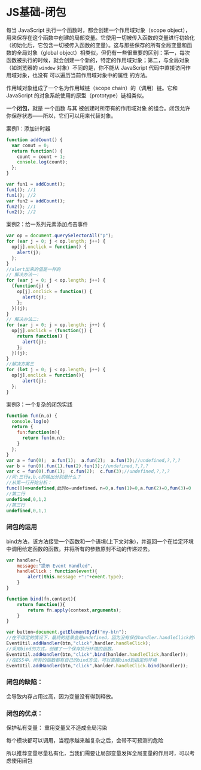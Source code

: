 # JS基础-闭包

每当 JavaScript 执行一个函数时，都会创建一个作用域对象（scope object），用来保存在这个函数中创建的局部变量。它使用一切被传入函数的变量进行初始化（初始化后，它包含一切被传入函数的变量）。这与那些保存的所有全局变量和函数的全局对象（global object）相类似，但仍有一些很重要的区别：第一，每次函数被执行的时候，就会创建一个新的，特定的作用域对象；第二，与全局对象（如浏览器的 `window` 对象）不同的是，你不能从 JavaScript 代码中直接访问作用域对象，也没有 可以遍历当前作用域对象中的属性 的方法。 

作用域对象组成了一个名为作用域链（scope chain）的（调用）链。它和 JavaScript 的对象系统使用的原型（prototype）链相类似。

一个**闭包**，就是 一个函数 与其 被创建时所带有的作用域对象 的组合。闭包允许你保存状态——所以，它们可以用来代替对象。

案例1：添加计时器

```javascript
function addCount() {
  var conut = 0;
  return function() {
    count = count + 1;
    console.log(count);
  };
}

var fun1 = addCount();
fun1(); //1
fun1(); //2
var fun2 = addCount();
fun2(); //1
fun2(); //2

```

案例2：给一系列元素添加点击事件

```javascript
var op = document.querySelectorAll("p");
for (var j = 0; j < op.length; j++) {
  op[j].onclick = function() {
    alert(j);
  };
}
//alert出来的值是一样的
// 解决办法一:
for (var j = 0; j < op.length; j++) {
  (function(j) {
    op[j].onclick = function() {
      alert(j);
    };
  })(j);
}
// 解决办法二:
for (var j = 0; j < op.length; j++) {
  op[j].onclick = (function(j) {
    return function() {
      alert(j);
    };
  })(j);
}
//解决方案三
for (let j = 0; j < op.length; j++) {
  op[j].onclick = function(){
      alert(j);
  };
}
```

案例3：一个复杂的闭包实践

```javascript
function fun(n,o) {
  console.log(o)
  return {
    fun:function(m){
      return fun(m,n);
    }
  };
}
var a = fun(0);  a.fun(1);  a.fun(2);  a.fun(3);//undefined,?,?,?
var b = fun(0).fun(1).fun(2).fun(3);//undefined,?,?,?
var c = fun(0).fun(1);  c.fun(2);  c.fun(3);//undefined,?,?,?
//问:三行a,b,c的输出分别是什么？
//从第一行开始分析：
func(0)=>undefined,此时o=undefined，n=0,a.fun(1)=0,a.fun(2)=0,fun(3)=0
//第二行
undefined,0,1,2
//第三行
undefined,0,1,1
```

### 闭包的运用

bind方法，该方法接受一个函数和一个语境(上下文对象)，并返回一个在给定环境中调用给定函数的函数。并将所有的参数原封不动的传递过去。

```javascript
var handler={
    message:"提示 Event Handled",
    handleClick : function(event){
        alert(this.message +":"+event.type);
    }
}

function bind(fn,context){
    return function(){
        return fn.apply(context,arguments);
    }
}

var button=document.getElementById("my-btn");
//在不绑定的情况下，最终的结果会是undefined，因为没有保存handler.handleClick的环境，所以this的对象最终指向了window
EventUtil.addHandler(btn,"click",handler.handleClick);
//采用bind的方式，创建了一个保存执行环境的函数。
EventUtil.addHandler(btn,"click",bind(hanlder.handleClick,handler));
//在ES5中，所有的函数都有自己的bind方法，可以直接bind到指定的环境
EventUtil.addHandler(btn,"click",hanlder.handleClick.bind(handler));
```



### 闭包的缺陷：

会导致内存占用过高，因为变量没有得到释放。

### 闭包的优点：

保护私有变量： 重用变量又不造成全局污染 

每个模块都可以调用，当程序越来越复杂之后，会带不可预测的危险

所以推荐变量尽量私有化，当我们需要让局部变量发挥全局变量的作用时，可以考虑使用闭包


